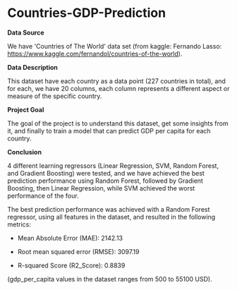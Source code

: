 # Countries-GDP-Prediction
**Data Source**

We have 'Countries of The World' data set (from kaggle: Fernando Lasso: https://www.kaggle.com/fernandol/countries-of-the-world).

**Data Description**

This dataset have each country as a data point (227 countries in total), and for each, we have 20 columns, each column represents a different aspect or measure of the specific country.

**Project Goal**

The goal of the project is to understand this dataset, get some insights from it, and finally to train a model that can predict GDP per capita for each country.

**Conclusion**

4 different learning regressors (Linear Regression, SVM, Random Forest, and Gradient Boosting) were tested, and we have achieved the best prediction performance using Random Forest, followed by Gradient Boosting, then Linear Regression, while SVM achieved the worst performance of the four.

The best prediction performance was achieved with a Random Forest regressor, using all features in the dataset, and resulted in the following metrics:

 - Mean Absolute Error (MAE): 2142.13

 - Root mean squared error (RMSE): 3097.19

 - R-squared Score (R2_Score): 0.8839

(gdp_per_capita values in the dataset ranges from 500 to 55100 USD).
